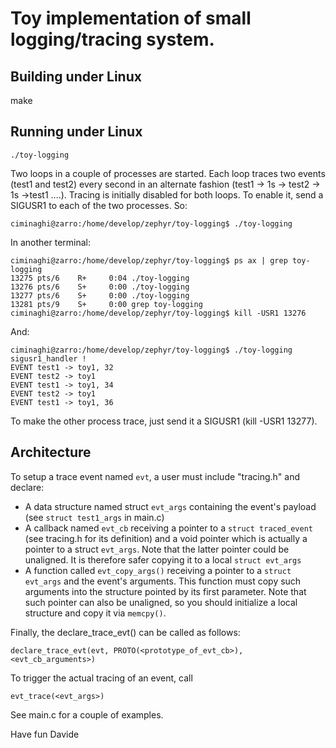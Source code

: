# Toy implementation of small logging/tracing system. #

## Building under Linux ##

   make

## Running under Linux ##

	./toy-logging

Two loops in a couple of processes are started. Each loop traces two
events (test1 and test2) every second in an alternate fashion
(test1 -> 1s -> test2 -> 1s ->test1 ....). Tracing is initially disabled for
both loops. To enable it, send a SIGUSR1 to each of the two processes.
So:

	ciminaghi@zarro:/home/develop/zephyr/toy-logging$ ./toy-logging

In another terminal:

	ciminaghi@zarro:/home/develop/zephyr/toy-logging$ ps ax | grep toy-logging
	13275 pts/6    R+     0:04 ./toy-logging
	13276 pts/6    S+     0:00 ./toy-logging
	13277 pts/6    S+     0:00 ./toy-logging
	13281 pts/9    S+     0:00 grep toy-logging
	ciminaghi@zarro:/home/develop/zephyr/toy-logging$ kill -USR1 13276

And:

	ciminaghi@zarro:/home/develop/zephyr/toy-logging$ ./toy-logging
	sigusr1_handler !
	EVENT test1 -> toy1, 32
	EVENT test2 -> toy1
	EVENT test1 -> toy1, 34
	EVENT test2 -> toy1
	EVENT test1 -> toy1, 36

To make the other process trace, just send it a SIGUSR1 (kill -USR1 13277).


## Architecture ##


To setup a trace event named `evt`, a user must include "tracing.h" and declare:

* A data structure named struct `evt_args` containing the event's payload
  (see `struct test1_args` in main.c)
* A callback named `evt_cb` receiving a pointer to a `struct traced_event`
  (see tracing.h for its definition) and a void pointer which is actually
  a pointer to a struct `evt_args`. Note that the latter pointer could be
  unaligned. It is therefore safer copying it to a local `struct evt_args`
* A function called `evt_copy_args()` receiving a pointer to a `struct evt_args`
  and the event's arguments. This function must copy such arguments into
  the structure pointed by its first parameter. Note that such pointer can
  also be unaligned, so you should initialize a local structure and copy it
  via `memcpy()`.

Finally, the declare_trace_evt() can be called as follows:

	declare_trace_evt(evt, PROTO(<prototype_of_evt_cb>), <evt_cb_arguments>)

To trigger the actual tracing of an event, call

	evt_trace(<evt_args>)


See main.c for a couple of examples.


Have fun
Davide
